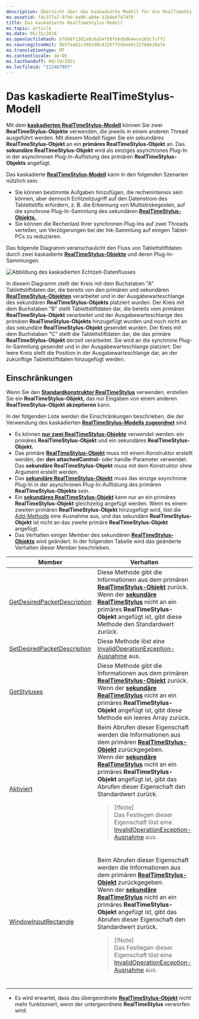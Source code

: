 ```yaml
---
description: Übersicht über das kaskadierte Modell für die RealTimeStylus-Klasse.
ms.assetid: f4c377a7-979d-4a06-a8de-31b8e67d74f8
title: Das kaskadierte RealTimeStylus-Modell
ms.topic: article
ms.date: 05/31/2018
ms.openlocfilehash: bf848f1382a8c6a54f58fb6db864ece165c7cff2
ms.sourcegitcommit: 9b5faa61c38b2d0c432b7f2dbee8c127b0e28a7e
ms.translationtype: MT
ms.contentlocale: de-DE
ms.lasthandoff: 08/19/2021
ms.locfileid: "122467997"
---
```

# <a name="the-cascaded-realtimestylus-model"></a>Das kaskadierte RealTimeStylus-Modell

Mit dem [**kaskadierten RealTimeStylus-Modell**](realtimestylus-class.md) können Sie zwei **RealTimeStylus-Objekte** verwenden, die jeweils in einem anderen Thread ausgeführt werden. Mit diesem Modell fügen Sie ein sekundäres **RealTimeStylus-Objekt** an ein **primäres RealTimeStylus-Objekt** an. Das **sekundäre RealTimeStylus-Objekt** wird als einziges asynchrones Plug-In in der asynchronen Plug-In-Auflistung des primären **RealTimeStylus-Objekts** angefügt.

Das kaskadierte [**RealTimeStylus-Modell**](realtimestylus-class.md) kann in den folgenden Szenarien nützlich sein.

-   Sie können bestimmte Aufgaben hinzufügen, die rechenintensiv sein können, aber dennoch Echtzeitzugriff auf den Datenstrom des Tablettstifts erfordern, z. B. die Erkennung von Multistrokegesten, auf die synchrone Plug-In-Sammlung des sekundären [**RealTimeStylus-Objekts.**](realtimestylus-class.md)
-   Sie können die Rechenlast Ihrer synchronen Plug-Ins auf zwei Threads verteilen, um Verzögerungen bei der Ink-Sammlung auf einigen Tablet-PCs zu reduzieren.

Das folgende Diagramm veranschaulicht den Fluss von Tablettstiftdaten durch zwei kaskadierte [**RealTimeStylus-Objekte**](realtimestylus-class.md) und deren Plug-In-Sammlungen.

![Abbildung des kaskadierten Echtzeit-Datenflusses](images/72ca1999-e078-49f8-a336-3b4d0157a472.gif)

In diesem Diagramm stellt der Kreis mit dem Buchstaben "A" Tablettstiftdaten dar, die bereits von den primären und sekundären [**RealTimeStylus-Objekten**](realtimestylus-class.md) verarbeitet und in der Ausgabewarteschlange des sekundären **RealTimeStylus-Objekts** platziert wurden. Der Kreis mit dem Buchstaben "B" stellt Tablettstiftdaten dar, die bereits vom primären **RealTimeStylus-Objekt** verarbeitet und der Ausgabewarteschlange des primären **RealTimeStylus-Objekts** hinzugefügt wurden und noch nicht an das sekundäre **RealTimeStylus-Objekt** gesendet wurden. Der Kreis mit dem Buchstaben "C" stellt die Tablettstiftdaten dar, die das primäre **RealTimeStylus-Objekt** derzeit verarbeitet. Sie wird an die synchrone Plug-In-Sammlung gesendet und in der Ausgabewarteschlange platziert. Der leere Kreis stellt die Position in der Ausgabewarteschlange dar, an der zukünftige Tablettstiftdaten hinzugefügt werden.

## <a name="constraints"></a>Einschränkungen

Wenn Sie den [**Standardkonstruktor RealTimeStylus**](realtimestylus-class.md) verwenden, erstellen Sie ein **RealTimeStylus-Objekt,** das nur Eingaben von einem anderen **RealTimeStylus-Objekt akzeptieren** kann.

In der folgenden Liste werden die Einschränkungen beschrieben, die der Verwendung des kaskadierten [**RealTimeStylus-Modells zugeordnet**](realtimestylus-class.md) sind.

-   Es können [**nur zwei RealTimeStylus-Objekte**](realtimestylus-class.md) verwendet werden: ein primäres **RealTimeStylus-Objekt** und ein sekundäres **RealTimeStylus-Objekt.**
-   Das primäre [**RealTimeStylus-Objekt**](realtimestylus-class.md) muss mit einem Konstruktor erstellt werden, der **den attachedControl-** oder handle-Parameter verwendet.  Das **sekundäre RealTimeStylus-Objekt** muss mit dem Konstruktor ohne Argument erstellt werden.
-   Das [**sekundäre RealTimeStylus-Objekt**](realtimestylus-class.md) muss das einzige asynchrone Plug-In in der asynchronen Plug-In-Auflistung des primären **RealTimeStylus-Objekts** sein.
-   Ein [**sekundäres RealTimeStylus-Objekt**](realtimestylus-class.md) kann nur an ein primäres **RealTimeStylus-Objekt** gleichzeitig angefügt werden. Wenn es einem zweiten primären **RealTimeStylus-Objekt** hinzugefügt wird, löst die [Add-Methode](/previous-versions/ms824814(v=msdn.10)) eine Ausnahme aus, und das sekundäre **RealTimeStylus-Objekt** ist nicht an das zweite primäre **RealTimeStylus-Objekt** angefügt.
-   Das Verhalten einiger Member des sekundären [**RealTimeStylus-Objekts**](realtimestylus-class.md) wird geändert. In der folgenden Tabelle wird das geänderte Verhalten dieser Member beschrieben.

    

    
| Member | Verhalten | 
|--------|----------|
| <a href="/previous-versions/ms825905(v=msdn.10)">GetDesiredPacketDescription</a> | Diese Methode gibt die Informationen aus dem primären <a href="realtimestylus-class.md"><strong>RealTimeStylus-Objekt</strong></a> zurück.<br /> Wenn der <a href="realtimestylus-class.md"><strong>sekundäre RealTimeStylus</strong></a> nicht an ein primäres <strong>RealTimeStylus-Objekt</strong> angefügt ist, gibt diese Methode den Standardwert zurück.<br /> | 
| <a href="/previous-versions/ms826041(v=msdn.10)">SetDesiredPacketDescription</a> | Diese Methode löst eine <a href="/dotnet/api/system.invalidoperationexception">InvalidOperationException-Ausnahme</a> aus.<br /> | 
| <a href="/previous-versions/ms825913(v=msdn.10)">GetStyluses</a> | Diese Methode gibt die Informationen aus dem primären <a href="realtimestylus-class.md"><strong>RealTimeStylus-Objekt</strong></a> zurück.<br /> Wenn der <a href="realtimestylus-class.md"><strong>sekundäre RealTimeStylus</strong></a> nicht an ein primäres <strong>RealTimeStylus-Objekt</strong> angefügt ist, gibt diese Methode ein leeres Array zurück.<br /> | 
| <a href="/previous-versions/ms824832(v=msdn.10)">Aktiviert</a> | Beim Abrufen dieser Eigenschaft werden die Informationen aus dem primären <a href="realtimestylus-class.md"><strong>RealTimeStylus-Objekt</strong></a> zurückgegeben.<br /> Wenn der <a href="realtimestylus-class.md"><strong>sekundäre RealTimeStylus</strong></a> nicht an ein primäres <strong>RealTimeStylus-Objekt</strong> angefügt ist, gibt das Abrufen dieser Eigenschaft den Standardwert zurück.<br /><blockquote>    [!Note]<br />    Das Festlegen dieser Eigenschaft löst eine <a href="/dotnet/api/system.invalidoperationexception">InvalidOperationException-Ausnahme</a> aus.    </blockquote><br /> | 
| <a href="/previous-versions/ms824834(v=msdn.10)">WindowInputRectangle</a> | Beim Abrufen dieser Eigenschaft werden die Informationen aus dem primären <a href="realtimestylus-class.md"><strong>RealTimeStylus-Objekt</strong></a> zurückgegeben.<br /> Wenn der <a href="realtimestylus-class.md"><strong>sekundäre RealTimeStylus</strong></a> nicht an ein primäres <strong>RealTimeStylus-Objekt</strong> angefügt ist, gibt das Abrufen dieser Eigenschaft den Standardwert zurück.<br /><blockquote>    [!Note]<br />    Das Festlegen dieser Eigenschaft löst eine <a href="/dotnet/api/system.invalidoperationexception">InvalidOperationException-Ausnahme</a> aus.    </blockquote><br /> | 


    

     

-   Es wird erwartet, dass das übergeordnete [**RealTimeStylus-Objekt**](realtimestylus-class.md) nicht mehr funktioniert, wenn der untergeordnete **RealTimeStylus** verworfen wird.

 

 
